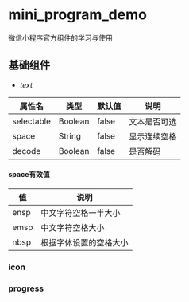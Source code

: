 # mini_program_demo
微信小程序官方组件的学习与使用
## 基础组件
+ *text*
  
<table>
<thead>
<tr>
<th>属性名</th>
<th>类型</th>
<th>默认值</th>
<th>说明</th>
</tr>
</thead>
<tbody>
<tr>
<td>selectable</td>
<td>Boolean</td>
<td>false</td>
<td>文本是否可选</td>
</tr>
<tr>
<td>space</td>
<td>String</td>
<td>false</td>
<td>显示连续空格</td>
</tr>
<tr>
<td>decode</td>
<td>Boolean</td>
<td>false</td>
<td>是否解码</td>
</tr>
</tbody>
</table>

#### space有效值
<table>
<thead>
<tr>
<th>值</th>
<th>说明</th>
</tr>
</thead>
<tbody>
<tr>
<td>ensp</td>
<td>中文字符空格一半大小</td>
</tr>
<tr>
<td>emsp</td>
<td>中文字符空格大小</td>
</tr>
<tr>
<td>nbsp</td>
<td>根据字体设置的空格大小</td>
</tr>
</tbody>
</table>



### icon
### progress
